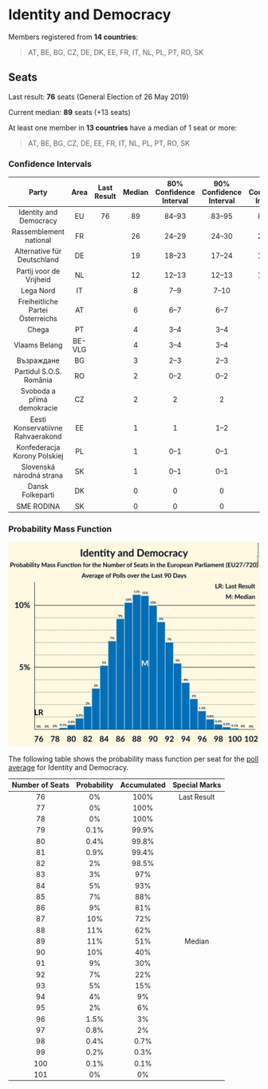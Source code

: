 # Identity and Democracy

Members registered from **14 countries**:

> AT, BE, BG, CZ, DE, DK, EE, FR, IT, NL, PL, PT, RO, SK

## Seats

Last result: **76** seats (General Election of 26 May 2019)

Current median: **89** seats (+13 seats)

At least one member in **13 countries** have a median of 1 seat or more:

> AT, BE, BG, CZ, DE, EE, FR, IT, NL, PL, PT, RO, SK

### Confidence Intervals

| Party | Area | Last Result | Median | 80% Confidence Interval | 90% Confidence Interval | 95% Confidence Interval | 99% Confidence Interval |
|:-----:|:----:|:-----------:|:------:|:-----------------------:|:-----------------------:|:-----------------------:|:-----------------------:|
| Identity and Democracy | EU | 76 | 89 | 84–93 | 83–95 | 82–96 | 80–98 |
| Rassemblement national | FR | | 26 | 24–29 | 24–30 | 23–31 | 22–32 |
| Alternative für Deutschland | DE | | 19 | 18–23 | 17–24 | 16–24 | 15–25 |
| Partij voor de Vrijheid | NL | | 12 | 12–13 | 12–13 | 12–13 | 12–13 |
| Lega Nord | IT | | 8 | 7–9 | 7–10 | 6–10 | 6–11 |
| Freiheitliche Partei Österreichs | AT | | 6 | 6–7 | 6–7 | 5–7 | 5–8 |
| Chega | PT | | 4 | 3–4 | 3–4 | 2–5 | 2–5 |
| Vlaams Belang | BE-VLG | | 4 | 3–4 | 3–4 | 3–4 | 3–4 |
| Възраждане | BG | | 3 | 2–3 | 2–3 | 2–4 | 2–4 |
| Partidul S.O.S. România | RO | | 2 | 0–2 | 0–2 | 0–2 | 0–2 |
| Svoboda a přímá demokracie | CZ | | 2 | 2 | 2 | 2–3 | 1–3 |
| Eesti Konservatiivne Rahvaerakond | EE | | 1 | 1 | 1–2 | 1–2 | 1–2 |
| Konfederacja Korony Polskiej | PL | | 1 | 0–1 | 0–1 | 0–1 | 0–2 |
| Slovenská národná strana | SK | | 1 | 0–1 | 0–1 | 0–1 | 0–1 |
| Dansk Folkeparti | DK | | 0 | 0 | 0 | 0 | 0–1 |
| SME RODINA | SK | | 0 | 0 | 0 | 0 | 0 |

### Probability Mass Function

![Graph with seats probability mass function not yet produced](average-2024-02-15-seats-pmf-identityanddemocracy.png "Seats Probability Mass Function")

The following table shows the probability mass function per seat for the [poll average](average-2024-02-15.html) for Identity and Democracy.

| Number of Seats | Probability | Accumulated | Special Marks |
|:---------------:|:-----------:|:-----------:|:-------------:|
| 76 | 0% | 100% | Last Result |
| 77 | 0% | 100% |  |
| 78 | 0% | 100% |  |
| 79 | 0.1% | 99.9% |  |
| 80 | 0.4% | 99.8% |  |
| 81 | 0.9% | 99.4% |  |
| 82 | 2% | 98.5% |  |
| 83 | 3% | 97% |  |
| 84 | 5% | 93% |  |
| 85 | 7% | 88% |  |
| 86 | 9% | 81% |  |
| 87 | 10% | 72% |  |
| 88 | 11% | 62% |  |
| 89 | 11% | 51% | Median |
| 90 | 10% | 40% |  |
| 91 | 9% | 30% |  |
| 92 | 7% | 22% |  |
| 93 | 5% | 15% |  |
| 94 | 4% | 9% |  |
| 95 | 2% | 6% |  |
| 96 | 1.5% | 3% |  |
| 97 | 0.8% | 2% |  |
| 98 | 0.4% | 0.7% |  |
| 99 | 0.2% | 0.3% |  |
| 100 | 0.1% | 0.1% |  |
| 101 | 0% | 0% |  |


